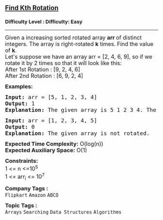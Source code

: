 <h2><a href="https://www.geeksforgeeks.org/problems/rotation4723/1?itm_source=geeksforgeeks&itm_medium=article&itm_campaign=practice_card">Find Kth Rotation</a></h2><h3>Difficulty Level : Difficulty: Easy</h3><hr><div class="problems_problem_content__Xm_eO"><p><span style="font-size: 18px;">Given a increasing sorted rotated array <strong>arr </strong>of distinct integers. The array is right-rotated&nbsp;<strong>k</strong>&nbsp;times. Find the value of&nbsp;<strong>k</strong>.<br>Let's suppose we have an array arr = [2, 4, 6, 9], so if we rotate it by 2 times so that it will look like this:<br>After 1st Rotation : [9, 2, 4, 6]<br>After 2nd Rotation : [6, 9, 2, 4]</span></p>
<p><span style="font-size: 18px;"><strong>Examples:</strong></span></p>
<pre><span style="font-size: 18px;"><strong>Input: </strong>arr = [5, 1, 2, 3, 4]
<strong>Output:</strong> 1
<strong>Explanation:</strong> The given array is 5 1 2 3 4. The original sorted array is 1 2 3 4 5. We can see that the array was rotated 1 times to the right.<br></span></pre>
<pre><span style="font-size: 18px;"><strong>Input: </strong>arr = [1, 2, 3, 4, 5]
<strong>Output:</strong> 0
<strong>Explanation:</strong> The given array is not rotated.</span></pre>
<p><span style="font-size: 18px;"><strong>Expected Time Complexity:</strong>&nbsp;O(log(n))<br><strong>Expected Auxiliary Space:</strong>&nbsp;O(1)</span></p>
<p><span style="font-size: 18px;"><strong>Constraints:</strong><br>1 &lt;= n &lt;=10<sup>5</sup><br>1 &lt;= arr<sub>i</sub>&nbsp;&lt;= 10<sup>7</sup></span></p></div><p><span style=font-size:18px><strong>Company Tags : </strong><br><code>Flipkart</code>&nbsp;<code>Amazon</code>&nbsp;<code>ABCO</code>&nbsp;<br><p><span style=font-size:18px><strong>Topic Tags : </strong><br><code>Arrays</code>&nbsp;<code>Searching</code>&nbsp;<code>Data Structures</code>&nbsp;<code>Algorithms</code>&nbsp;